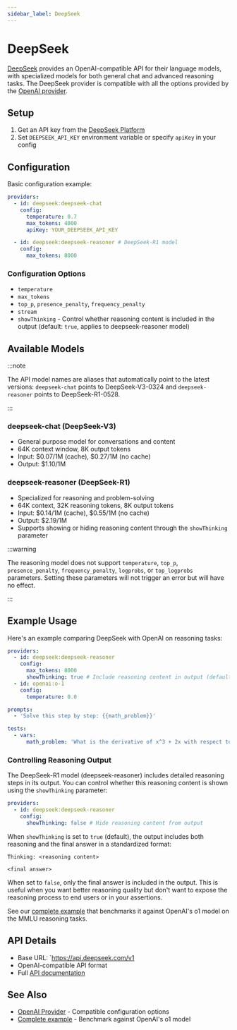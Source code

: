```yaml
---
sidebar_label: DeepSeek
---
```


# DeepSeek

[DeepSeek](https://platform.deepseek.com) provides an OpenAI-compatible API for their language models, with specialized models for both general chat and advanced reasoning tasks. The DeepSeek provider is compatible with all the options provided by the [OpenAI provider](/docs/providers/openai/).

## Setup

1. Get an API key from the [DeepSeek Platform](https://platform.deepseek.com)
2. Set `DEEPSEEK_API_KEY` environment variable or specify `apiKey` in your config

## Configuration

Basic configuration example:

```yaml
providers:
  - id: deepseek:deepseek-chat
    config:
      temperature: 0.7
      max_tokens: 4000
      apiKey: YOUR_DEEPSEEK_API_KEY

  - id: deepseek:deepseek-reasoner # DeepSeek-R1 model
    config:
      max_tokens: 8000
```

### Configuration Options

- `temperature`
- `max_tokens`
- `top_p`, `presence_penalty`, `frequency_penalty`
- `stream`
- `showThinking` - Control whether reasoning content is included in the output (default: `true`, applies to deepseek-reasoner model)

## Available Models

:::note

The API model names are aliases that automatically point to the latest versions: `deepseek-chat` points to DeepSeek-V3-0324 and `deepseek-reasoner` points to DeepSeek-R1-0528.

:::

### deepseek-chat (DeepSeek-V3)

- General purpose model for conversations and content
- 64K context window, 8K output tokens
- Input: $0.07/1M (cache), $0.27/1M (no cache)
- Output: $1.10/1M

### deepseek-reasoner (DeepSeek-R1)

- Specialized for reasoning and problem-solving
- 64K context, 32K reasoning tokens, 8K output tokens
- Input: $0.14/1M (cache), $0.55/1M (no cache)
- Output: $2.19/1M
- Supports showing or hiding reasoning content through the `showThinking` parameter

:::warning

The reasoning model does not support `temperature`, `top_p`, `presence_penalty`, `frequency_penalty`, `logprobs`, or `top_logprobs` parameters. Setting these parameters will not trigger an error but will have no effect.

:::

## Example Usage

Here's an example comparing DeepSeek with OpenAI on reasoning tasks:

```yaml
providers:
  - id: deepseek:deepseek-reasoner
    config:
      max_tokens: 8000
      showThinking: true # Include reasoning content in output (default)
  - id: openai:o-1
    config:
      temperature: 0.0

prompts:
  - 'Solve this step by step: {{math_problem}}'

tests:
  - vars:
      math_problem: 'What is the derivative of x^3 + 2x with respect to x?'
```

### Controlling Reasoning Output

The DeepSeek-R1 model (deepseek-reasoner) includes detailed reasoning steps in its output. You can control whether this reasoning content is shown using the `showThinking` parameter:

```yaml
providers:
  - id: deepseek:deepseek-reasoner
    config:
      showThinking: false # Hide reasoning content from output
```

When `showThinking` is set to `true` (default), the output includes both reasoning and the final answer in a standardized format:

```
Thinking: <reasoning content>

<final answer>
```

When set to `false`, only the final answer is included in the output. This is useful when you want better reasoning quality but don't want to expose the reasoning process to end users or in your assertions.

See our [complete example](https://github.com/promptfoo/promptfoo/tree/main/examples/deepseek-r1-vs-openai-o1) that benchmarks it against OpenAI's o1 model on the MMLU reasoning tasks.

## API Details

- Base URL: `https://api.deepseek.com/v1
- OpenAI-compatible API format
- Full [API documentation](https://api-docs.deepseek.com/)

## See Also

- [OpenAI Provider](/docs/providers/openai/) - Compatible configuration options
- [Complete example](https://github.com/promptfoo/promptfoo/tree/main/examples/deepseek-r1-vs-openai-o1) - Benchmark against OpenAI's o1 model
